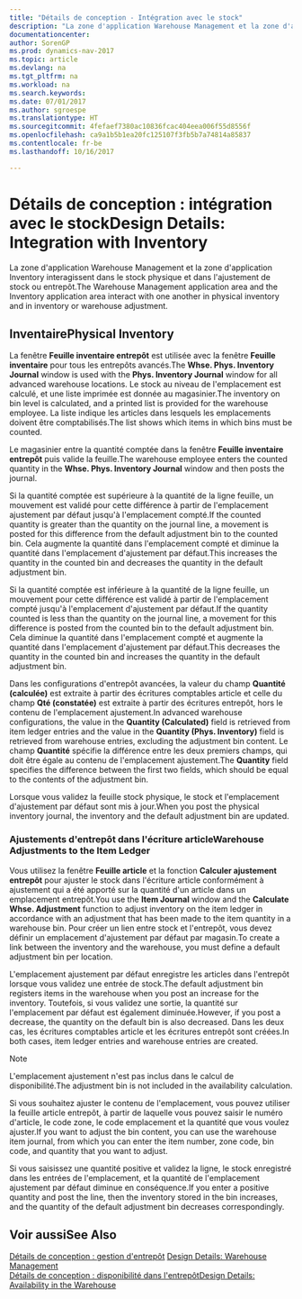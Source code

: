 ```yaml
---
title: "Détails de conception - Intégration avec le stock"
description: "La zone d'application Warehouse Management et la zone d'application Inventory interagissent dans le stock physique et dans l'ajustement de stock ou entrepôt."
documentationcenter: 
author: SorenGP
ms.prod: dynamics-nav-2017
ms.topic: article
ms.devlang: na
ms.tgt_pltfrm: na
ms.workload: na
ms.search.keywords: 
ms.date: 07/01/2017
ms.author: sgroespe
ms.translationtype: HT
ms.sourcegitcommit: 4fefaef7380ac10836fcac404eea006f55d8556f
ms.openlocfilehash: ca9a1b5b1ea20fc125107f3fb5b7a74814a85837
ms.contentlocale: fr-be
ms.lasthandoff: 10/16/2017

---
```

# <a name="design-details-integration-with-inventory"></a><span data-ttu-id="a5971-103">Détails de conception : intégration avec le stock</span><span class="sxs-lookup"><span data-stu-id="a5971-103">Design Details: Integration with Inventory</span></span>
<span data-ttu-id="a5971-104">La zone d'application Warehouse Management et la zone d'application Inventory interagissent dans le stock physique et dans l'ajustement de stock ou entrepôt.</span><span class="sxs-lookup"><span data-stu-id="a5971-104">The Warehouse Management application area and the Inventory application area interact with one another in physical inventory and in inventory or warehouse adjustment.</span></span>  
  
## <a name="physical-inventory"></a><span data-ttu-id="a5971-105">Inventaire</span><span class="sxs-lookup"><span data-stu-id="a5971-105">Physical Inventory</span></span>  
 <span data-ttu-id="a5971-106">La fenêtre **Feuille inventaire entrepôt** est utilisée avec la fenêtre **Feuille inventaire** pour tous les entrepôts avancés.</span><span class="sxs-lookup"><span data-stu-id="a5971-106">The **Whse. Phys. Inventory Journal** window is used with the **Phys. Inventory Journal** window for all advanced warehouse locations.</span></span> <span data-ttu-id="a5971-107">Le stock au niveau de l'emplacement est calculé, et une liste imprimée est donnée au magasinier.</span><span class="sxs-lookup"><span data-stu-id="a5971-107">The inventory on bin level is calculated, and a printed list is provided for the warehouse employee.</span></span> <span data-ttu-id="a5971-108">La liste indique les articles dans lesquels les emplacements doivent être comptabilisés.</span><span class="sxs-lookup"><span data-stu-id="a5971-108">The list shows which items in which bins must be counted.</span></span>  
  
 <span data-ttu-id="a5971-109">Le magasinier entre la quantité comptée dans la fenêtre **Feuille inventaire entrepôt** puis valide la feuille.</span><span class="sxs-lookup"><span data-stu-id="a5971-109">The warehouse employee enters the counted quantity in the **Whse. Phys. Inventory Journal** window and then posts the journal.</span></span>  
  
 <span data-ttu-id="a5971-110">Si la quantité comptée est supérieure à la quantité de la ligne feuille, un mouvement est validé pour cette différence à partir de l'emplacement ajustement par défaut jusqu'à l'emplacement compté.</span><span class="sxs-lookup"><span data-stu-id="a5971-110">If the counted quantity is greater than the quantity on the journal line, a movement is posted for this difference from the default adjustment bin to the counted bin.</span></span> <span data-ttu-id="a5971-111">Cela augmente la quantité dans l'emplacement compté et diminue la quantité dans l'emplacement d'ajustement par défaut.</span><span class="sxs-lookup"><span data-stu-id="a5971-111">This increases the quantity in the counted bin and decreases the quantity in the default adjustment bin.</span></span>  
  
 <span data-ttu-id="a5971-112">Si la quantité comptée est inférieure à la quantité de la ligne feuille, un mouvement pour cette différence est validé à partir de l'emplacement compté jusqu'à l'emplacement d'ajustement par défaut.</span><span class="sxs-lookup"><span data-stu-id="a5971-112">If the quantity counted is less than the quantity on the journal line, a movement for this difference is posted from the counted bin to the default adjustment bin.</span></span> <span data-ttu-id="a5971-113">Cela diminue la quantité dans l'emplacement compté et augmente la quantité dans l'emplacement d'ajustement par défaut.</span><span class="sxs-lookup"><span data-stu-id="a5971-113">This decreases the quantity in the counted bin and increases the quantity in the default adjustment bin.</span></span>  
  
 <span data-ttu-id="a5971-114">Dans les configurations d'entrepôt avancées, la valeur du champ **Quantité (calculée)** est extraite à partir des écritures comptables article et celle du champ **Qté (constatée)** est extraite à partir des écritures entrepôt, hors le contenu de l'emplacement ajustement.</span><span class="sxs-lookup"><span data-stu-id="a5971-114">In advanced warehouse configurations, the value in the **Quantity (Calculated)** field is retrieved from item ledger entries and the value in the **Quantity (Phys. Inventory)** field is retrieved from warehouse entries, excluding the adjustment bin content.</span></span> <span data-ttu-id="a5971-115">Le champ **Quantité** spécifie la différence entre les deux premiers champs, qui doit être égale au contenu de l'emplacement ajustement.</span><span class="sxs-lookup"><span data-stu-id="a5971-115">The **Quantity** field specifies the difference between the first two fields, which should be equal to the contents of the adjustment bin.</span></span>  
  
 <span data-ttu-id="a5971-116">Lorsque vous validez la feuille stock physique, le stock et l'emplacement d'ajustement par défaut sont mis à jour.</span><span class="sxs-lookup"><span data-stu-id="a5971-116">When you post the physical inventory journal, the inventory and the default adjustment bin are updated.</span></span>  
  
### <a name="warehouse-adjustments-to-the-item-ledger"></a><span data-ttu-id="a5971-117">Ajustements d'entrepôt dans l'écriture article</span><span class="sxs-lookup"><span data-stu-id="a5971-117">Warehouse Adjustments to the Item Ledger</span></span>  
 <span data-ttu-id="a5971-118">Vous utilisez la fenêtre **Feuille article** et la fonction **Calculer ajustement entrepôt** pour ajuster le stock dans l'écriture article conformément à ajustement qui a été apporté sur la quantité d'un article dans un emplacement entrepôt.</span><span class="sxs-lookup"><span data-stu-id="a5971-118">You use the **Item Journal** window and the **Calculate Whse. Adjustment** function to adjust inventory on the item ledger in accordance with an adjustment that has been made to the item quantity in a warehouse bin.</span></span> <span data-ttu-id="a5971-119">Pour créer un lien entre stock et l'entrepôt, vous devez définir un emplacement d'ajustement par défaut par magasin.</span><span class="sxs-lookup"><span data-stu-id="a5971-119">To create a link between the inventory and the warehouse, you must define a default adjustment bin per location.</span></span>  
  
 <span data-ttu-id="a5971-120">L'emplacement ajustement par défaut enregistre les articles dans l'entrepôt lorsque vous validez une entrée de stock.</span><span class="sxs-lookup"><span data-stu-id="a5971-120">The default adjustment bin registers items in the warehouse when you post an increase for the inventory.</span></span> <span data-ttu-id="a5971-121">Toutefois, si vous validez une sortie, la quantité sur l'emplacement par défaut est également diminuée.</span><span class="sxs-lookup"><span data-stu-id="a5971-121">However, if you post a decrease, the quantity on the default bin is also decreased.</span></span> <span data-ttu-id="a5971-122">Dans les deux cas, les écritures comptables article et les écritures entrepôt sont créées.</span><span class="sxs-lookup"><span data-stu-id="a5971-122">In both cases, item ledger entries and warehouse entries are created.</span></span>  
  
> [!NOTE]  
>  <span data-ttu-id="a5971-123">L'emplacement ajustement n'est pas inclus dans le calcul de disponibilité.</span><span class="sxs-lookup"><span data-stu-id="a5971-123">The adjustment bin is not included in the availability calculation.</span></span>  
  
 <span data-ttu-id="a5971-124">Si vous souhaitez ajuster le contenu de l'emplacement, vous pouvez utiliser la feuille article entrepôt, à partir de laquelle vous pouvez saisir le numéro d'article, le code zone, le code emplacement et la quantité que vous voulez ajuster.</span><span class="sxs-lookup"><span data-stu-id="a5971-124">If you want to adjust the bin content, you can use the warehouse item journal, from which you can enter the item number, zone code, bin code, and quantity that you want to adjust.</span></span>  
  
 <span data-ttu-id="a5971-125">Si vous saisissez une quantité positive et validez la ligne, le stock enregistré dans les entrées de l'emplacement, et la quantité de l'emplacement ajustement par défaut diminue en conséquence.</span><span class="sxs-lookup"><span data-stu-id="a5971-125">If you enter a positive quantity and post the line, then the inventory stored in the bin increases, and the quantity of the default adjustment bin decreases correspondingly.</span></span>  
  
## <a name="see-also"></a><span data-ttu-id="a5971-126">Voir aussi</span><span class="sxs-lookup"><span data-stu-id="a5971-126">See Also</span></span>  
 <span data-ttu-id="a5971-127">[Détails de conception : gestion d'entrepôt](design-details-warehouse-management.md) </span><span class="sxs-lookup"><span data-stu-id="a5971-127">[Design Details: Warehouse Management](design-details-warehouse-management.md) </span></span>  
 [<span data-ttu-id="a5971-128">Détails de conception : disponibilité dans l'entrepôt</span><span class="sxs-lookup"><span data-stu-id="a5971-128">Design Details: Availability in the Warehouse</span></span>](design-details-availability-in-the-warehouse.md)
